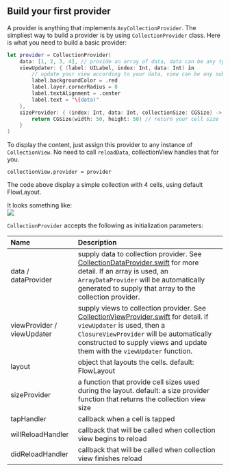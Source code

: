 ## Build your first provider

A provider is anything that implements `AnyCollectionProvider`. The simpliest way to build a provider is by using `CollectionProvider` class. Here is what you need to build a basic provider:

```swift
let provider = CollectionProvider(
    data: [1, 2, 3, 4], // provide an array of data, data can be any type
    viewUpdater: { (label: UILabel, index: Int, data: Int) in
        // update your view according to your data, view can be any subclass of UIView
        label.backgroundColor = .red
        label.layer.cornerRadius = 8
        label.textAlignment = .center
        label.text = "\(data)"
    },
    sizeProvider: { (index: Int, data: Int, collectionSize: CGSize) -> CGSize in
        return CGSize(width: 50, height: 50) // return your cell size
    }
)
```

To display the content, just assign this provider to any instance of `CollectionView`. No need to call `reloadData`, collectionView handles that for you.

```
collectionView.provider = provider
```

The code above display a simple collection with 4 cells, using default FlowLayout.

It looks something like:  
![](https://cdn.rawgit.com/SoySauceLab/CollectionKit/c36d783/Resources/example1.svg)

`CollectionProvider` accepts the following as initialization parameters:

| Name | Description |
| :--- | :--- |
| data / dataProvider | supply data to collection provider. See [CollectionDataProvider.swift](https://github.com/SoySauceLab/CollectionKit/tree/master/Sources/DataProvider) for more detail. If an array is used, an `ArrayDataProvider` will be automatically generated to supply that array to the collection provider. |
| viewProvider / viewUpdater | supply views to collection provider. See [CollectionViewProvider.swift](https://github.com/SoySauceLab/CollectionKit/tree/master/Sources/ViewProvider) for detail. if `viewUpdater` is used, then a `ClosureViewProvider` will be automatically constructed to supply views and update them with the `viewUpdater` function. |
| layout | object that layouts the cells. default: FlowLayout |
| sizeProvider | a function that provide cell sizes used during the layout. default: a size provider function that returns the collection view size |
| tapHandler | callback when a cell is tapped |
| willReloadHandler | callback that will be called when collection view begins to reload |
| didReloadHandler | callback that will be called when collection view finishes reload |
